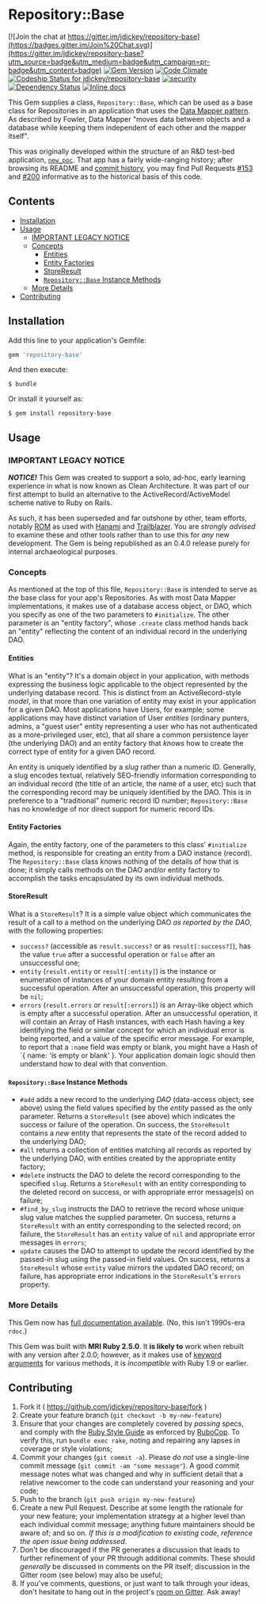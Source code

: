 <h1>Repository::Base</h1>

[![Join the chat at https://gitter.im/jdickey/repository-base](https://badges.gitter.im/Join%20Chat.svg)](https://gitter.im/jdickey/repository-base?utm_source=badge&utm_medium=badge&utm_campaign=pr-badge&utm_content=badge)
[![Gem Version](https://badge.fury.io/rb/repository-base.svg)](http://badge.fury.io/rb/repository-base)
[![Code Climate](https://codeclimate.com/github/jdickey/repository-base.png)](https://codeclimate.com/github/jdickey/repository-base)
[ ![Codeship Status for jdickey/repository-base](https://codeship.com/projects/ae57fed0-969f-0132-1faa-76c54edd661d/status?branch=master)](https://codeship.com/projects/63061)
[![security](https://hakiri.io/github/jdickey/repository-base/master.svg)](https://hakiri.io/github/jdickey/repository-base/master)
[![Dependency Status](https://gemnasium.com/jdickey/repository-base.svg)](https://gemnasium.com/jdickey/repository-base)
[![Inline docs](http://inch-ci.org/github/jdickey/repository-base.svg?style=shields)](http://inch-ci.org/github/jdickey/repository-base)

This Gem supplies a class, `Repository::Base`, which can be used as a base class
for Repositories in an application that uses the
[Data Mapper pattern](http://martinfowler.com/eaaCatalog/dataMapper.html).
As described by Fowler, Data Mapper "moves data between objects and a database
while keeping them independent of each other and the mapper itself".

This was originally developed within the structure of an R&D test-bed application,
[`new_poc`](https://github.com/jdickey/new_poc). That app has a fairly wide-ranging
history; after browsing its README and
[commit history](https://github.com/jdickey/new_poc/commits), you may find Pull
Requests [#153](https://github.com/jdickey/new_poc/pull/153) and
[#200](https://github.com/jdickey/new_poc/pull/153) informative as to the
historical basis of this code.

<h2>Contents</h2>

- [Installation](#installation)
- [Usage](#usage)
  * [IMPORTANT LEGACY NOTICE](#important-legacy-notice)
  * [Concepts](#concepts)
    + [Entities](#entities)
    + [Entity Factories](#entity-factories)
    + [StoreResult](#storeresult)
    + [`Repository::Base` Instance Methods](#repositorybase-instance-methods)
  * [More Details](#more-details)
- [Contributing](#contributing)

## Installation

Add this line to your application's Gemfile:

```ruby
gem 'repository-base'
```

And then execute:

    $ bundle

Or install it yourself as:

    $ gem install repository-base

## Usage

### IMPORTANT LEGACY NOTICE

**_NOTICE!_** This Gem was created to support a solo, ad-hoc, early learning experience in what is now known as Clean Architecture. It was part of our first attempt to build an alternative to the ActiveRecord/ActiveModel scheme native to Ruby on Rails.

As such, it has been superseded and far outshone by other, team efforts, notably [ROM](http://rom-rb.org/) as used with [Hanami](http://hanamirb.org/) and [Trailblazer](http://trailblazer.to/). You are *strongly advised* to examine these and other tools rather than to use this for *any* new development. The Gem is being republished as an 0.4.0 release purely for internal archaeological purposes.

### Concepts

As mentioned at the top of this file, `Repository::Base` is intended to serve as
the base class for your app's Repositories. As with most Data Mapper
implementations, it makes use of a database access object, or DAO, which you
specify as one of the two parameters to `#initialize`. The other parameter is an
"entity factory", whose `.create` class method hands back an "entity" reflecting
the content of an individual record in the underlying DAO.

#### Entities

What is an "entity"? It's a domain object in your application, with methods
expressing the business logic applicable to the object represented by the underlying
database record. This is distinct from an ActiveRecord-style *model*, in that
more than one variation of entity may exist in your application for a given DAO.
Most applications have Users, for example; some applications may have distinct
variation of User *entities* (ordinary punters, admins, a "guest user" entity
representing a user who has not authenticated as a more-privileged user, etc),
that all share a common persistence layer (the underlying DAO) and an entity
factory that *knows* how to create the correct type of entity for a given DAO
record.

An entity is uniquely identified by a *slug* rather than a numeric ID. Generally,
a slug encodes textual, relatively SEO-friendly information corresponding to an
individual record (the title of an article, the name of a user, etc) such that
the corresponding record may be uniquely identified by the DAO. This is in
preference to a "traditional" numeric record ID number; `Repository::Base` has
no knowledge of nor direct support for numeric record IDs.

#### Entity Factories

Again, the entity factory, one of the parameters to this class' `#initialize`
method, is responsible for creating an entity from a DAO instance (record). The
`Repository::Base` class knows nothing of the details of how that is done; it
simply calls methods on the DAO and/or entity factory to accomplish the tasks
encapsulated by its own individual methods. 

#### StoreResult

What is a `StoreResult`? It is a simple value object which communicates the
result of a call to a method on the underlying DAO *as reported by the DAO*,
with the following properties:

* `success?` (accessible as `result.success?` or as `result[:success?]`), has the value `true` after a successful operation or `false` after an unsuccessful one;
* `entity` (`result.entity` or `result[:entity]`) is the instance or enumeration of instances of your domain entity resulting from a successful operation. After an unsuccessful operation, this property will be `nil`;
* `errors` (`result.errors` or `result[:errors]`) is an Array-like object which is empty after a successful operation. After an unsuccessful operation, it will contain an Array of Hash instances, with each Hash having a key identifying the field or similar concept for which an individual error is being reported, and a value of the specific error message. For example, to report that a `:name` field was empty or blank, you might have a Hash of `{ name: 'is empty or blank' }. Your application domain logic should then understand how to deal with that convention.

#### `Repository::Base` Instance Methods

* `#add` adds a new record to the underlying *DAO* (data-access object; see above) using the field values specified by the *entity* passed as the only parameter. Returns a `StoreResult` (see above) which indicates the success or failure of the operation. On success, the `StoreResult` contains a *new* entity that represents the state of the record added to the underlying DAO;
* `#all` returns a collection of entities matching all records as reported by the underlying DAO, with entities created by the appropriate entity factory;
* `#delete` instructs the DAO to delete the record corresponding to the specified `slug`. Returns a `StoreResult` with an entity corresponding to the deleted record on success, or with appropriate error message(s) on failure;
* `#find_by_slug` instructs the DAO to retrieve the record whose unique slug value matches the supplied parameter. On success, returns a `StoreResult` with an entity corresponding to the selected record; on failure, the `StoreResult` has an `entity` value of `nil` and appropriate error messages in `errors`;
* `update` causes the DAO to attempt to update the record identified by the passed-in slug using the passed-in field values. On success, returns a `StoreResult` whose `entity` value mirrors the updated DAO record; on failure, has appropriate error indications in the `StoreResult`'s `errors` property.

### More Details

This Gem now has [full documentation available](./doc/index.html). (No, this isn't 1990s-era `rdoc`.)

This Gem was built with **MRI Ruby 2.5.0**. It **is likely to** work when rebuilt with any version after 2.0.0; however, as it makes use of [keyword arguments](http://ruby-doc.org//core-2.1.0/doc/syntax/methods_rdoc.html#label-Keyword+Arguments) for various methods, it is *incompatible* with Ruby 1.9 or earlier.

## Contributing

1. Fork it ( https://github.com/jdickey/repository-base/fork )
1. Create your feature branch (`git checkout -b my-new-feature`)
1. Ensure that your changes are completely covered by *passing* specs, and comply with the [Ruby Style Guide](https://github.com/bbatsov/ruby-style-guide) as enforced by [RuboCop](https://github.com/bbatsov/rubocop). To verify this, run `bundle exec rake`, noting and repairing any lapses in coverage or style violations;
1. Commit your changes (`git commit -a`). Please *do not* use a single-line commit message (`git commit -am "some message"`). A good commit message notes what was changed and why in sufficient detail that a relative newcomer to the code can understand your reasoning and your code;
1. Push to the branch (`git push origin my-new-feature`)
1. Create a new Pull Request. Describe at some length the rationale for your new feature; your implementation strategy at a higher level than each individual commit message; anything future maintainers should be aware of; and so on. *If this is a modification to existing code, reference the open issue being addressed*.
1. Don't be discouraged if the PR generates a discussion that leads to further refinement of your PR through additional commits. These should *generally* be discussed in comments on the PR itself; discussion in the Gitter room (see below) may also be useful;
1. If you've comments, questions, or just want to talk through your ideas, don't hesitate to hang out in the project's [room on Gitter](https://gitter.im/jdickey/repository-base). Ask away!
